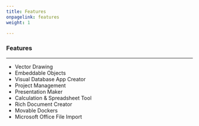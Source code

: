 ```yaml
---
title: Features
onpagelink: features
weight: 1

---
```


### **Features**
--------

- Vector Drawing
- Embeddable Objects
- Visual Database App Creator
- Project Management
- Presentation Maker
- Calculation &amp; Spreadsheet Tool
- Rich Document Creator
- Movable Dockers
- Microsoft Office File Import
 
